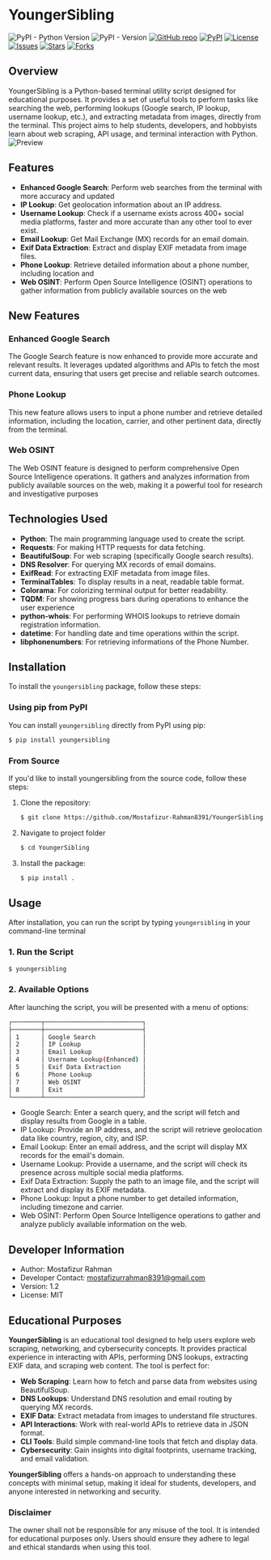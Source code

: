 # **YoungerSibling**
![PyPI - Python Version](https://img.shields.io/pypi/pyversions/youngersibling?style=for-the-badge)
![PyPI - Version](https://img.shields.io/pypi/v/youngersibling?style=for-the-badge)
[![GitHub repo](https://img.shields.io/badge/GitHub-Repo-blue?style=for-the-badge&logo=github)](https://github.com/Mostafizur-Rahman8391/YoungerSibling)
[![PyPI](https://img.shields.io/badge/PyPI-youngersibling-orange?style=for-the-badge&logo=pypi)](https://pypi.org/project/youngersibling/)
[![License](https://img.shields.io/badge/License-MIT-green?style=for-the-badge)](https://github.com/Mostafizur-Rahman8391/YoungerSibling/blob/main/LICENSE)
[![Issues](https://img.shields.io/badge/Issues-Open-red?style=for-the-badge)](https://github.com/Mostafizur-Rahman8391/YoungerSibling/issues)
[![Stars](https://img.shields.io/github/stars/Mostafizur-Rahman8391/YoungerSibling?style=for-the-badge&logo=github)](https://github.com/Mostafizur-Rahman8391/YoungerSibling/stargazers)
[![Forks](https://img.shields.io/github/forks/Mostafizur-Rahman8391/YoungerSibling?style=for-the-badge&logo=github)](https://github.com/Mostafizur-Rahman8391/YoungerSibling/network/members)
## **Overview**
YoungerSibling is a Python-based terminal utility script designed for educational purposes. It provides a set of useful tools to perform tasks like searching the web, performing lookups (Google search, IP lookup, username lookup, etc.), and extracting metadata from images, directly from the terminal. This project aims to help students, developers, and hobbyists learn about web scraping, API usage, and terminal interaction with Python.
![Preview](image.png)

## **Features**
- **Enhanced Google Search**: Perform web searches from the terminal with more accuracy and updated
- **IP Lookup**: Get geolocation information about an IP address.
- **Username Lookup**: Check if a username exists across 400+ social media platforms, faster and more accurate than any other tool to ever exist.
- **Email Lookup**: Get Mail Exchange (MX) records for an email domain.
- **Exif Data Extraction**: Extract and display EXIF metadata from image files.
- **Phone Lookup**: Retrieve detailed information about a phone number, including location and
- **Web OSINT**: Perform Open Source Intelligence (OSINT) operations to gather information from publicly available sources on the web

## **New Features**
### **Enhanced Google Search**
The Google Search feature is now enhanced to provide more accurate and relevant results. It leverages updated algorithms and APIs to fetch the most current data, ensuring that users get precise and reliable search outcomes. 
 ### **Phone Lookup**
This new feature allows users to input a phone number and retrieve detailed information, including the location, carrier, and other pertinent data, directly from the terminal. 
### **Web OSINT**
The Web OSINT feature is designed to perform comprehensive Open Source Intelligence operations. It gathers and analyzes information from publicly available sources on the web, making it a powerful tool for research and investigative purposes
## **Technologies Used**
- **Python**: The main programming language used to create the script.
- **Requests**: For making HTTP requests for data fetching.
- **BeautifulSoup**: For web scraping (specifically Google search results).
- **DNS Resolver**: For querying MX records of email domains.
- **ExifRead**: For extracting EXIF metadata from image files.
- **TerminalTables**: To display results in a neat, readable table format.
- **Colorama**: For colorizing terminal output for better readability.
- **TQDM**: For showing progress bars during operations to enhance the user experience
- **python-whois**: For performing WHOIS lookups to retrieve domain registration information.
- **datetime**: For handling date and time operations within the script.
- **libphonenumbers**: For retrieving informations of the Phone Number.

## **Installation**

To install the `youngersibling` package, follow these steps:

### Using pip from PyPI

You can install `youngersibling` directly from PyPI using pip:

```bash
$ pip install youngersibling
```
### From Source
If you'd like to install youngersibling from the source code, follow these steps:

1. Clone the repository:
   ```bash
   $ git clone https://github.com/Mostafizur-Rahman8391/YoungerSibling.git
   ```
2. Navigate to project folder
   ```bash
   $ cd YoungerSibling
   ```
3. Install the package:
   ```bash
   $ pip install .
   ```
## **Usage**

After installation, you can run the script by typing `youngersibling` in your command-line terminal

### 1. **Run the Script**
   ```bash
   $ youngersibling
   ```
### 2. **Available Options**
After launching the script, you will be presented with a menu of options:
```bash
┌────────┬───────────────────────────┐
├────────┼───────────────────────────┤
│ 1      │ Google Search             │
│ 2      │ IP Lookup                 │
│ 3      │ Email Lookup              │
│ 4      │ Username Lookup(Enhanced) │
│ 5      │ Exif Data Extraction      │
│ 6      │ Phone Lookup              │
│ 7      │ Web OSINT                 │
│ 8      │ Exit                      │
└────────┴───────────────────────────┘
```
- Google Search: Enter a search query, and the script will fetch and display results from Google in a table.
- IP Lookup: Provide an IP address, and the script will retrieve geolocation data like country, region, city, and ISP.
- Email Lookup: Enter an email address, and the script will display MX records for the email's domain.
- Username Lookup: Provide a username, and the script will check its presence across multiple social media platforms.
- Exif Data Extraction: Supply the path to an image file, and the script will extract and display its EXIF metadata.
- Phone Lookup: Input a phone number to get detailed information, including timezone and carrier.
- Web OSINT: Perform Open Source Intelligence operations to gather and analyze publicly available information on the web.
  
## **Developer Information**
- Author: Mostafizur Rahman
- Developer Contact: mostafizurrahman8391@gmail.com
- Version: 1.2
- License: MIT

## **Educational Purposes**

**YoungerSibling** is an educational tool designed to help users explore web scraping, networking, and cybersecurity concepts. It provides practical experience in interacting with APIs, performing DNS lookups, extracting EXIF data, and scraping web content. The tool is perfect for:

- **Web Scraping**: Learn how to fetch and parse data from websites using BeautifulSoup.
- **DNS Lookups**: Understand DNS resolution and email routing by querying MX records.
- **EXIF Data**: Extract metadata from images to understand file structures.
- **API Interactions**: Work with real-world APIs to retrieve data in JSON format.
- **CLI Tools**: Build simple command-line tools that fetch and display data.
- **Cybersecurity**: Gain insights into digital footprints, username tracking, and email validation.

**YoungerSibling** offers a hands-on approach to understanding these concepts with minimal setup, making it ideal for students, developers, and anyone interested in networking and security.

### **Disclaimer**
The owner shall not be responsible for any misuse of the tool. It is intended for educational purposes only. Users should ensure they adhere to legal and ethical standards when using this tool.

